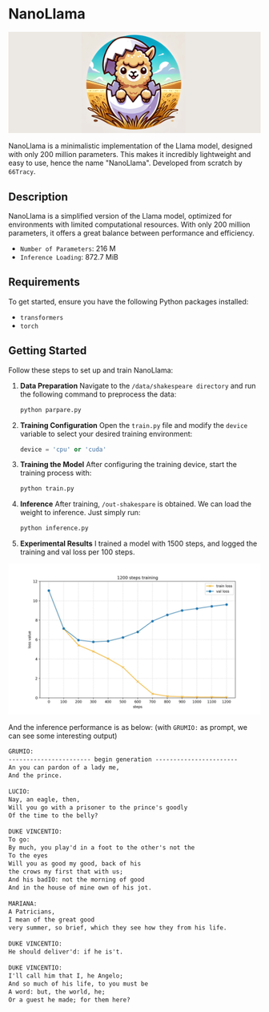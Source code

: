 # NanoLlama

![NanoLlama Logo](./assets/logo.png)

NanoLlama is a minimalistic implementation of the Llama model, designed with only 200 million parameters. This makes it incredibly lightweight and easy to use, hence the name "NanoLlama". Developed from scratch by `66Tracy`.

## Description

NanoLlama is a simplified version of the Llama model, optimized for environments with limited computational resources. With only 200 million parameters, it offers a great balance between performance and efficiency.

- `Number of Parameters`: 216 M
- `Inference Loading`: 872.7 MiB

## Requirements

To get started, ensure you have the following Python packages installed:

- `transformers`
- `torch`

## Getting Started

Follow these steps to set up and train NanoLlama:

1. **Data Preparation**
   Navigate to the `/data/shakespeare directory`  and run the following command to preprocess the data:

   ```bash
   python parpare.py
   ```

2. **Training Configuration**
   Open the `train.py` file and modify the `device` variable to select your desired training environment:

   ```python
   device = 'cpu' or 'cuda'
   ```

3. **Training the Model**
   After configuring the training device, start the training process with:

   ```bash
   python train.py
   ```

4. **Inference**
   After training, `/out-shakespare` is obtained. We can load the weight to inference. Just simply run:

   ```python
   python inference.py
   ```

5. **Experimental Results**
   I trained a model with 1500 steps, and logged the training and val loss per 100 steps.

![loss_curve](./assets/loss.jpg)

   And the inference performance is as below: (with `GRUMIO:` as prompt, we can see some interesting output)

   ```text
   GRUMIO:
   ----------------------- begin generation -----------------------
   An you can pardon of a lady me,
   And the prince.
   
   LUCIO:
   Nay, an eagle, then,
   Will you go with a prisoner to the prince's goodly
   Of the time to the belly?
   
   DUKE VINCENTIO:
   To go:
   By much, you play'd in a foot to the other's not the
   To the eyes
   Will you as good my good, back of his
   the crows my first that with us;
   And his badIO: not the morning of good
   And in the house of mine own of his jot.
   
   MARIANA:
   A Patricians,
   I mean of the great good
   very summer, so brief, which they see how they from his life.
   
   DUKE VINCENTIO:
   He should deliver'd: if he is't.
   
   DUKE VINCENTIO:
   I'll call him that I, he Angelo;
   And so much of his life, to you must be
   A word: but, the world, he;
   Or a guest he made; for them here?
   ```
